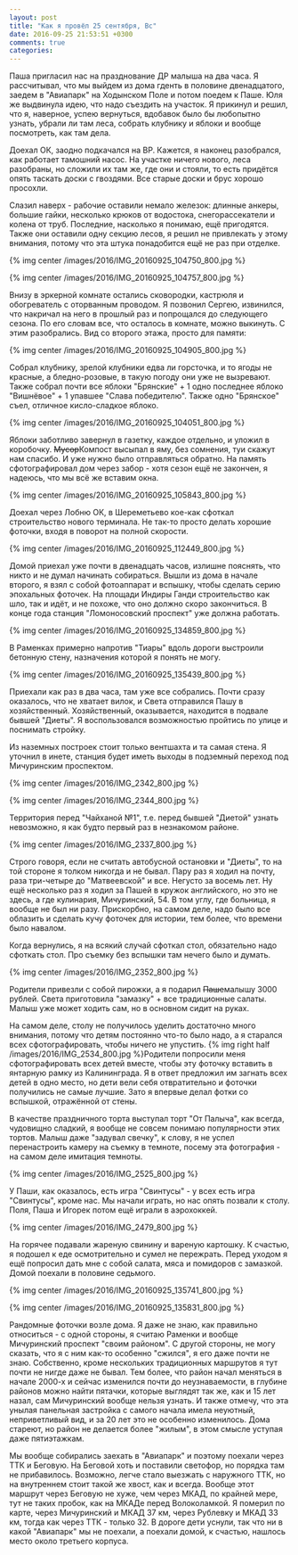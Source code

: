 ```yaml
---
layout: post
title: "Как я провёл 25 сентября, Вс"
date: 2016-09-25 21:53:51 +0300
comments: true
categories: 
---
```

Паша пригласил нас на празднование ДР малыша на два часа. Я рассчитывал, что мы выйдем из дома гденть в половине двенадцатого, заедем в "Авиапарк" на Ходынском Поле и потом поедем к Паше. Юля же выдвинула идею, что надо съездить на участок. Я прикинул и решил, что я, наверное, успею вернуться, вдобавок было бы любопытно узнать, убрали ли там леса, собрать клубнику и яблоки и вообще посмотреть, как там дела.

Доехал ОК, заодно подкачался на ВР. Кажется, я наконец разобрался, как работает тамошний насос. На участке ничего нового, леса разобраны, но сложили их там же, где они и стояли, то есть придётся опять таскать доски с гвоздями. Все старые доски и брус хорошо просохли.

Слазил наверх - рабочие оставили немало железок: длинные анкеры, большие гайки, несколько крюков от водостока, снегорассекатели и колена от труб. Последние, насколько я понимаю, ещё пригодятся. Также они оставили одну секцию лесов, я решил не привлекать у этому внимания, потому что эта штука понадобится ещё не раз при отделке.

{% img center /images/2016/IMG_20160925_104750_800.jpg %}

{% img center /images/2016/IMG_20160925_104757_800.jpg %}

Внизу в эркерной комнате остались сковородки, кастрюля и обогреватель с оторванным проводом. Я позвонил Сергею, извинился, что накричал на него в прошлый раз и попрощался до следующего сезона. По его словам все, что осталось в комнате, можно выкинуть. С этим разобрались. Вид со второго этажа, просто для памяти:

{% img center /images/2016/IMG_20160925_104905_800.jpg %}

Собрал клубнику, зрелой клубники едва ли горсточка, и то ягоды не красные, а бледно-розовые, в такую погоду они уже не вызревают. Также собрал почти все яблоки "Брянские" + 1 одно последнее яблоко "Вишнёвое" + 1 упавшее "Слава победителю". Также одно "Брянское" съел, отличное кисло-сладкое яблоко. 

{% img center /images/2016/IMG_20160925_104051_800.jpg %}

Яблоки заботливо завернул в газетку, каждое отдельно, и уложил в коробочку. ~~Мусор~~Компост высыпал в яму, без сомнения, туи скажут нам спасибо. И уже нужно было отправляться обратно. На память сфотографировал дом через забор - хотя сезон ещё не закончен, я надеюсь, что мы всё же вставим окна.

{% img center /images/2016/IMG_20160925_105843_800.jpg %}

Доехал через Лобню ОК, в Шереметьево кое-как сфоткал строительство нового терминала. Не так-то просто делать хорошие фоточки, входя в поворот на полной скорости.

{% img center /images/2016/IMG_20160925_112449_800.jpg %}

Домой приехал уже почти в двенадцать часов, излишне пояснять, что никто и не думал начинать собираться. Вышли из дома в начале второго, я взял с собой фотоаппарат и вспышку, чтобы сделать серию эпохальных фоточек. На площади Индиры Ганди строительство как шло, так и идёт, и не похоже, что оно должно скоро закончиться. В конце года станция "Ломоносовский проспект" уже должна работать.

{% img center /images/2016/IMG_20160925_134859_800.jpg %}

В Раменках примерно напротив "Тиары" вдоль дороги выстроили бетонную стену, назначения которой я понять не могу.

{% img center /images/2016/IMG_20160925_135439_800.jpg %}

Приехали как раз в два часа, там уже все собрались. Почти сразу оказалось, что не хватает вилок, и Света отправился Пашу в хозяйственный. Хозяйственный, оказывается, находится в подвале бывшей "Диеты". Я воспользовался возможностью пройтись по улице и поснимать стройку.

Из наземных построек стоит только вентшахта и та самая стена. Я уточнил в инете, станция будет иметь выходы в подземный переход под Мичуринским проспектом.

{% img center /images/2016/IMG_2342_800.jpg %}

{% img center /images/2016/IMG_2344_800.jpg %}

Территория перед "Чайханой №1", т.е. перед бывшей "Диетой" узнать невозможно, я как будто первый раз в незнакомом районе. 

{% img center /images/2016/IMG_2337_800.jpg %}

Строго говоря, если не считать автобусной остановки и "Диеты", то на той стороне я толком никогда и не бывал. Пару раз я ходил на почту, раза три-четыре до "Матвеевской" и все. Негусто за восемь лет. Ну ещё несколько раз я ходил за Пашей в кружок английского, но это не здесь, а где кулинария, Мичуринский, 54. В том углу, где больница, я вообще не был ни разу. Прискорбно, на самом деле, надо было все облазить и сделать кучу фоточек для истории, тем более, что времени было навалом.

Когда вернулись, я на всякий случай сфоткал стол, обязательно надо сфоткать стол. Про съемку без вспышки там нечего было и думать.

{% img center /images/2016/IMG_2352_800.jpg %}

Родители привезли с собой пирожки, а я подарил ~~Паше~~малышу 3000 рублей. Света приготовила "замазку" + все традиционные салаты. Малыш уже может ходить сам, но в основном сидит на руках.

На самом деле, столу не получилось уделить достаточно много внимания, потому что детям постоянно что-то было надо, а я старался всех сфотографировать, чтобы ничего не упустить. {% img right half /images/2016/IMG_2534_800.jpg %}Родители попросили меня сфотографировать всех детей вместе, чтобы эту фоточку вставить в янтарную рамку из Калининграда. Я в ответ предложил им загнать всех детей в одно место, но дети вели себя отвратительно и фоточки получились не самые лучшие. Зато я впервые делал фотки со вспышкой, отражённой от стены.

В качестве праздничного торта выступал торт "От Палыча", как всегда, чудовищно сладкий, я вообще не совсем понимаю популярности этих тортов. Малыш даже "задувал свечку", к слову, я не успел перенастроить камеру на съемку в темноте, посему эта фотография - на самом деле имитация темноты.

{% img center /images/2016/IMG_2525_800.jpg %}

У Паши, как оказалось, есть игра "Свинтусы" - у всех есть игра "Свинтусы", кроме нас. Мы начали играть, но нас опять позвали к столу. Поля, Паша и Игорек потом ещё играли в аэрохоккей.

{% img center /images/2016/IMG_2479_800.jpg %}

На горячее подавали жареную свинину и вареную картошку. К счастью, я подошел к еде осмотрительно и сумел не пережрать. Перед уходом я ещё попросил дать мне с собой салата, мяса и помидоров с замазкой. Домой поехали в половине седьмого.

{% img center /images/2016/IMG_20160925_135741_800.jpg %}

{% img center /images/2016/IMG_20160925_135831_800.jpg %}

Рандомные фоточки возле дома. Я даже не знаю, как правильно относиться - с одной стороны, я считаю Раменки и вообще Мичуринский проспект "своим районом". С другой стороны, не могу сказать, что я с ним как-то особенно "сжился", я его даже почти не знаю. Собственно, кроме нескольких традиционных маршрутов я тут почти не нигде даже не бывал. Тем более, что район начал меняться в начале 2000-х и сейчас изменился почти до неузнаваемости, в глубине районов можно найти пятачки, которые выглядят так же, как и 15 лет назал, сам Мичуринский вообще нельзя узнать. И также отмечу, что эта унылая панельная застройка с самого начала имела неуютный, неприветливый вид, и за 20 лет это не особенно изменилось. Дома стареют, но район не делается более "жилым", в этом смысле уступая даже пятиэтажкам.

Мы вообще собирались заехать в "Авиапарк" и поэтому поехали через ТТК и Беговую. На Беговой хоть и поставили светофор, но порядка там не прибавилось. Возможно, легче стало выезжать с наружного ТТК, но на внутреннем стоит такой же хвост, как и всегда. Вообще этот маршрут через Беговую не хуже, чем через МКАД, по крайней мере, тут не таких пробок, как на МКАДе перед Волоколамкой. Я померил по карте, через Мичуринский и МКАД 37 км, через Рублевку и МКАД 33 км, тогда как через ТТК - только 32. В дороге дети уснули, так что ни в какой "Авиапарк" мы не поехали, а поехали домой, к счастью, нашлось место около третьего корпуса.